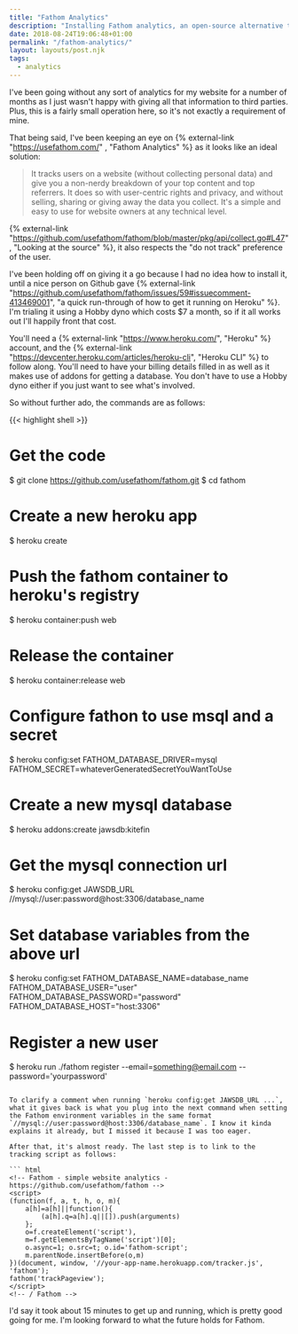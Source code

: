 ```yaml
---
title: "Fathom Analytics"
description: "Installing Fathom analytics, an open-source alternative to traditional web analytics, on Heroku."
date: 2018-08-24T19:06:48+01:00
permalink: "/fathom-analytics/"
layout: layouts/post.njk
tags:
  - analytics
---
```


I've been going without any sort of analytics for my website for a number of months as I just wasn't happy with giving all that information to third parties. Plus, this is a fairly small operation here, so it's not exactly a requirement of mine.

That being said, I've been keeping an eye on {% external-link "https://usefathom.com/" , "Fathom Analytics" %} as it looks like an ideal solution:

> It tracks users on a website (without collecting personal data) and give you a non-nerdy breakdown of your top content and top referrers. It does so with user-centric rights and privacy, and without selling, sharing or giving away the data you collect. It's a simple and easy to use for website owners at any technical level.

{% external-link "https://github.com/usefathom/fathom/blob/master/pkg/api/collect.go#L47", "Looking at the source" %}, it also respects the "do not track" preference of the user.

I've been holding off on giving it a go because I had no idea how to install it, until a nice person on Github gave {% external-link "https://github.com/usefathom/fathom/issues/59#issuecomment-413469001", "a quick run-through of how to get it running on Heroku" %}. I'm trialing it using a Hobby dyno which costs $7 a month, so if it all works out I'll happily front that cost.

You'll need a {% external-link "https://www.heroku.com/", "Heroku" %} account, and the {% external-link "https://devcenter.heroku.com/articles/heroku-cli", "Heroku CLI" %} to follow along. You'll need to have your billing details filled in as well as it makes use of addons for getting a database. You don't have to use a Hobby dyno either if you just want to see what's involved.

So without further ado, the commands are as follows:

{{< highlight shell >}}
# Get the code
$ git clone https://github.com/usefathom/fathom.git
$ cd fathom

# Create a new heroku app
$ heroku create

# Push the fathom container to heroku's registry
$ heroku container:push web

# Release the container
$ heroku container:release web

# Configure fathon to use msql and a secret
$ heroku config:set FATHOM_DATABASE_DRIVER=mysql FATHOM_SECRET=whateverGeneratedSecretYouWantToUse

# Create a new mysql database
$ heroku addons:create jawsdb:kitefin

# Get the mysql connection url
$ heroku config:get JAWSDB_URL //mysql://user:password@host:3306/database_name

# Set database variables from the above url
$ heroku config:set FATHOM_DATABASE_NAME=database_name FATHOM_DATABASE_USER="user" FATHOM_DATABASE_PASSWORD="password" FATHOM_DATABASE_HOST="host:3306"

# Register a new user
$ heroku run ./fathom register --email=something@email.com --password='yourpassword'
```

To clarify a comment when running `heroku config:get JAWSDB_URL ...`, what it gives back is what you plug into the next command when setting the Fathom environment variables in the same format `//mysql://user:password@host:3306/database_name`. I know it kinda explains it already, but I missed it because I was too eager.

After that, it's almost ready. The last step is to link to the tracking script as follows:

``` html
<!-- Fathom - simple website analytics - https://github.com/usefathom/fathom -->
<script>
(function(f, a, t, h, o, m){
    a[h]=a[h]||function(){
        (a[h].q=a[h].q||[]).push(arguments)
    };
    o=f.createElement('script'),
    m=f.getElementsByTagName('script')[0];
    o.async=1; o.src=t; o.id='fathom-script';
    m.parentNode.insertBefore(o,m)
})(document, window, '//your-app-name.herokuapp.com/tracker.js', 'fathom');
fathom('trackPageview');
</script>
<!-- / Fathom -->
```

I'd say it took about 15 minutes to get up and running, which is pretty good going for me. I'm looking forward to what the future holds for Fathom.
